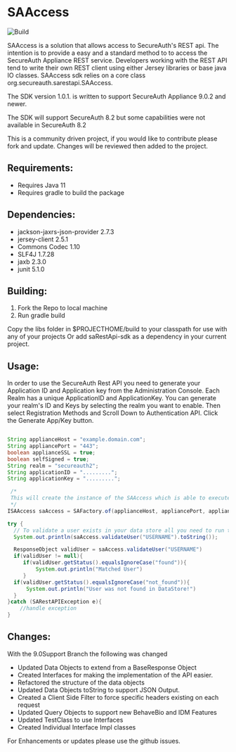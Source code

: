 SAAccess
===========
![Build](https://github.com/SecureAuthCorp/saidp-sdk-java/actions/workflows/github-actions.yml/badge.svg)

SAAccess is a solution that allows access to SecureAuth's REST api. The intention
is to provide a easy and a standard method to to access the SecureAuth Appliance REST
service. Developers working with the REST API tend to write their own REST
client using either Jersey libraries or base java IO classes. SAAccess sdk
relies on a core class org.secureauth.sarestapi.SAAccess.

The SDK version 1.0.1. is written to support SecureAuth Appliance 9.0.2 and newer.
 
The SDK will support SecureAuth 8.2 but some capabilities were not available in SecureAuth 8.2

This is a community driven project, if you would like to contribute please fork and update. Changes will be reviewed then added to the project.

Requirements:
------------
* Requires Java 11
* Requires gradle to build the package

Dependencies:
------------
* jackson-jaxrs-json-provider 2.7.3
* jersey-client 2.5.1
* Commons Codec 1.10
* SLF4J 1.7.28
* jaxb 2.3.0
* junit 5.1.0

Building:
--------
1. Fork the Repo to local machine
2. Run gradle build

Copy the libs folder in $PROJECTHOME/build to your classpath for use with any of your projects
Or add saRestApi-sdk as a dependency in your current project.

Usage:
-----

In order to use the SecureAuth Rest API you need to generate your Application ID and Application key from the Administration Console.
Each Realm has a unique ApplicationID and ApplicationKey. You can generate your realm's ID and Keys by selecting the realm you want to enable.
Then select Registration Methods and Scroll Down to Authentication API. Click the Generate App/Key button.

```java

String applianceHost = "example.domain.com";
String appliancePort = "443";
boolean applianceSSL = true;
boolean selfSigned = true;
String realm = "secureauth2";
String applicationID = ".........";
String applicationKey = ".........";

 /*
 This will create the instance of the SAAccess which is able to execute REST calls.
 */
ISAAccess saAccess = SAFactory.of(applianceHost, appliancePort, applianceSSL, selfSigned, realm, applicationID, applicationKey);

try {
  // To validate a user exists in your data store all you need to run the following.
  System.out.println(saAccess.validateUser("USERNAME").toString());

  ResponseObject validUser = saAccess.validateUser("USERNAME")
  if(validUser != null){
     if(validUser.getStatus().equalsIgnoreCase("found")){
         System.out.println("Matched User")
     }
  if(validUser.getStatus().equalsIgnoreCase("not_found")){
      System.out.println("User was not found in DataStore!")
  }
}catch (SARestAPIException e){
    //handle exception
}

```

Changes:
--------
With the 9.0Support Branch the following was changed

* Updated Data Objects to extend from a BaseResponse Object
* Created Interfaces for making the implementation of the API easier.
* Refactored the structure of the data objects
* Updated Data Objects toString to support JSON Output.
* Created a Client Side Filter to force specific headers existing on each request
* Updated Query Objects to support new BehaveBio and IDM Features
* Updated TestClass to use Interfaces
* Created Individual Interface Impl classes



For Enhancements or updates please use the github issues.
 

